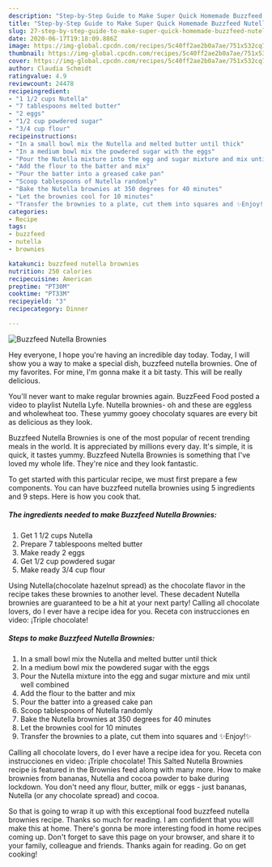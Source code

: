 ```yaml
---
description: "Step-by-Step Guide to Make Super Quick Homemade Buzzfeed Nutella Brownies"
title: "Step-by-Step Guide to Make Super Quick Homemade Buzzfeed Nutella Brownies"
slug: 27-step-by-step-guide-to-make-super-quick-homemade-buzzfeed-nutella-brownies
date: 2020-06-17T19:18:09.886Z
image: https://img-global.cpcdn.com/recipes/5c40ff2ae2b0a7ae/751x532cq70/buzzfeed-nutella-brownies-recipe-main-photo.jpg
thumbnail: https://img-global.cpcdn.com/recipes/5c40ff2ae2b0a7ae/751x532cq70/buzzfeed-nutella-brownies-recipe-main-photo.jpg
cover: https://img-global.cpcdn.com/recipes/5c40ff2ae2b0a7ae/751x532cq70/buzzfeed-nutella-brownies-recipe-main-photo.jpg
author: Claudia Schmidt
ratingvalue: 4.9
reviewcount: 24478
recipeingredient:
- "1 1/2 cups Nutella"
- "7 tablespoons melted butter"
- "2 eggs"
- "1/2 cup powdered sugar"
- "3/4 cup flour"
recipeinstructions:
- "In a small bowl mix the Nutella and melted butter until thick"
- "In a medium bowl mix the powdered sugar with the eggs"
- "Pour the Nutella mixture into the egg and sugar mixture and mix until well combined"
- "Add the flour to the batter and mix"
- "Pour the batter into a greased cake pan"
- "Scoop tablespoons of Nutella randomly"
- "Bake the Nutella brownies at 350 degrees for 40 minutes"
- "Let the brownies cool for 10 minutes"
- "Transfer the brownies to a plate, cut them into squares and ✨Enjoy!✨"
categories:
- Recipe
tags:
- buzzfeed
- nutella
- brownies

katakunci: buzzfeed nutella brownies 
nutrition: 250 calories
recipecuisine: American
preptime: "PT30M"
cooktime: "PT33M"
recipeyield: "3"
recipecategory: Dinner

---
```



![Buzzfeed Nutella Brownies](https://img-global.cpcdn.com/recipes/5c40ff2ae2b0a7ae/751x532cq70/buzzfeed-nutella-brownies-recipe-main-photo.jpg)

Hey everyone, I hope you're having an incredible day today. Today, I will show you a way to make a special dish, buzzfeed nutella brownies. One of my favorites. For mine, I'm gonna make it a bit tasty. This will be really delicious.

You&#39;ll never want to make regular brownies again. BuzzFeed Food posted a video to playlist Nutella Lyfe. Nutella brownies- oh and these are eggless and wholewheat too. These yummy gooey chocolaty squares are every bit as delicious as they look.

Buzzfeed Nutella Brownies is one of the most popular of recent trending meals in the world. It is appreciated by millions every day. It's simple, it is quick, it tastes yummy. Buzzfeed Nutella Brownies is something that I've loved my whole life. They're nice and they look fantastic.


To get started with this particular recipe, we must first prepare a few components. You can have buzzfeed nutella brownies using 5 ingredients and 9 steps. Here is how you cook that.

<!--inarticleads1-->

##### The ingredients needed to make Buzzfeed Nutella Brownies:

1. Get 1 1/2 cups Nutella
1. Prepare 7 tablespoons melted butter
1. Make ready 2 eggs
1. Get 1/2 cup powdered sugar
1. Make ready 3/4 cup flour


Using Nutella(chocolate hazelnut spread) as the chocolate flavor in the recipe takes these brownies to another level. These decadent Nutella brownies are guaranteed to be a hit at your next party! Calling all chocolate lovers, do I ever have a recipe idea for you. Receta con instrucciones en video: ¡Triple chocolate! 

<!--inarticleads2-->

##### Steps to make Buzzfeed Nutella Brownies:

1. In a small bowl mix the Nutella and melted butter until thick
1. In a medium bowl mix the powdered sugar with the eggs
1. Pour the Nutella mixture into the egg and sugar mixture and mix until well combined
1. Add the flour to the batter and mix
1. Pour the batter into a greased cake pan
1. Scoop tablespoons of Nutella randomly
1. Bake the Nutella brownies at 350 degrees for 40 minutes
1. Let the brownies cool for 10 minutes
1. Transfer the brownies to a plate, cut them into squares and ✨Enjoy!✨


Calling all chocolate lovers, do I ever have a recipe idea for you. Receta con instrucciones en video: ¡Triple chocolate! This Salted Nutella Brownies recipe is featured in the Brownies feed along with many more. How to make brownies from bananas, Nutella and cocoa powder to bake during lockdown. You don&#39;t need any flour, butter, milk or eggs - just bananas, Nutella (or any chocolate spread) and cocoa. 

So that is going to wrap it up with this exceptional food buzzfeed nutella brownies recipe. Thanks so much for reading. I am confident that you will make this at home. There's gonna be more interesting food in home recipes coming up. Don't forget to save this page on your browser, and share it to your family, colleague and friends. Thanks again for reading. Go on get cooking!
